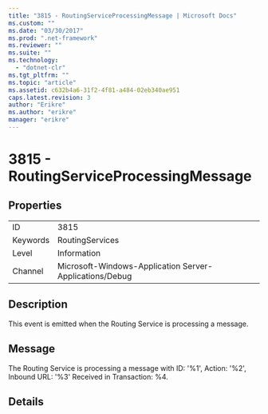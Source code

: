 ```yaml
---
title: "3815 - RoutingServiceProcessingMessage | Microsoft Docs"
ms.custom: ""
ms.date: "03/30/2017"
ms.prod: ".net-framework"
ms.reviewer: ""
ms.suite: ""
ms.technology: 
  - "dotnet-clr"
ms.tgt_pltfrm: ""
ms.topic: "article"
ms.assetid: c632b4a6-31f2-4f81-a484-02eb340ae951
caps.latest.revision: 3
author: "Erikre"
ms.author: "erikre"
manager: "erikre"
---
```

# 3815 - RoutingServiceProcessingMessage
## Properties  
  
|||  
|-|-|  
|ID|3815|  
|Keywords|RoutingServices|  
|Level|Information|  
|Channel|Microsoft-Windows-Application Server-Applications/Debug|  
  
## Description  
 This event is emitted when the Routing Service is processing a message.  
  
## Message  
 The Routing Service is processing a message with ID: '%1', Action: '%2', Inbound URL: '%3' Received in Transaction: %4.  
  
## Details